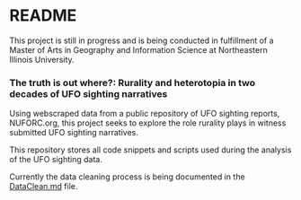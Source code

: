 # README
This project is still in progress and is being conducted in fulfillment of a Master of Arts in Geography and Information Science at Northeastern Illinois University.

### The truth is out where?: Rurality and heterotopia in two decades of UFO sighting narratives

Using webscraped data from a public repository of UFO sighting reports, NUFORC.org, this project seeks to explore the role rurality plays in witness submitted UFO sighting narratives.

This repository stores all code snippets and scripts used during the analysis of the UFO sighting data.

Currently the data cleaning process is being documented in the [DataClean.md](DataClean.md) file.
